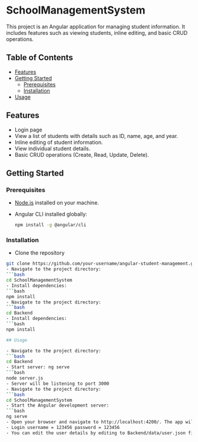 # SchoolManagementSystem

This project is an Angular application for managing student information. It includes features such as viewing students, inline editing, and basic CRUD operations.

## Table of Contents

- [Features](#features)
- [Getting Started](#getting-started)
  - [Prerequisites](#prerequisites)
  - [Installation](#installation)
- [Usage](#usage)

## Features

- Login page 
- View a list of students with details such as ID, name, age, and year.
- Inline editing of student information.
- View individual student details.
- Basic CRUD operations (Create, Read, Update, Delete).

## Getting Started

### Prerequisites

- [Node.js](https://nodejs.org/) installed on your machine.
- Angular CLI installed globally:

  ```bash
  npm install -g @angular/cli

 ### Installation

 - Clone the repository
  ```bash
  git clone https://github.com/your-username/angular-student-management.git
 - Navigate to the project directory: 
  ```bash
  cd SchoolManagementSystem
 - Install dependencies: 
  ```bash
  npm install
 - Navigate to the project directory: 
  ```bash
  cd Backend
 - Install dependencies: 
  ```bash
  npm install

 ## Usage

 - Navigate to the project directory: 
  ```bash
  cd Backend
 - Start server: ng serve
  ```bash
  node server.js
 - Server will be listening to port 3000
 - Navigate to the project directory: 
  ```bash
  cd SchoolManagementSystem
 - Start the Angular development server:
  ```bash
  ng serve
 - Open your browser and navigate to http://localhost:4200/. The app will automatically reload if you change    any of the source files
 - Login username = 123456 password = 123456
 - You can edit the user details by editing to Backend/data/user.json file

